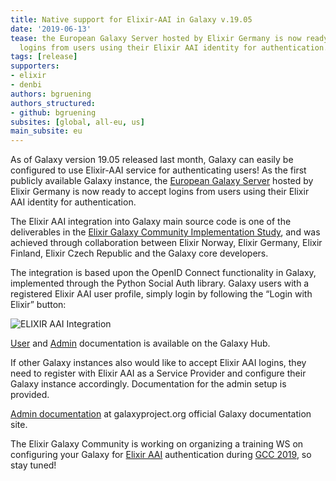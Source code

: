 ```yaml
---
title: Native support for Elixir-AAI in Galaxy v.19.05
date: '2019-06-13'
tease: the European Galaxy Server hosted by Elixir Germany is now ready to accept
  logins from users using their Elixir AAI identity for authentication..
tags: [release]
supporters:
- elixir
- denbi
authors: bgruening
authors_structured:
- github: bgruening
subsites: [global, all-eu, us]
main_subsite: eu
---
```


As of Galaxy version 19.05 released last month, Galaxy can easily be configured to use Elixir-AAI service for authenticating users! As the first publicly available Galaxy instance, the [European Galaxy Server](https://usegalaxy.eu/) hosted by Elixir Germany is now ready to accept logins from users using their Elixir AAI identity for authentication.

The Elixir AAI integration into Galaxy main source code is one of the deliverables in the [Elixir Galaxy Community Implementation Study](https://elixir-europe.org/about-us/implementation-studies/galaxy), and was achieved through  collaboration between Elixir Norway, Elixir Germany, Elixir Finland, Elixir Czech Republic and the Galaxy core developers.

The integration is based upon the OpenID Connect functionality in Galaxy, implemented through the Python Social Auth library. Galaxy users with a registered Elixir AAI user profile, simply login by following the “Login with Elixir” button:

![ELIXIR AAI Integration](/assets/media/elixir_aai.png)


[User](https://galaxyproject.org/authnz/use/oidc/idps/elixir-aai/) and [Admin](https://galaxyproject.org/authnz/config/oidc/idps/elixir-aai/) documentation is available on the Galaxy Hub.
 
If other Galaxy instances also would like to accept Elixir AAI logins, they need to register with Elixir AAI as a Service Provider and configure their Galaxy instance accordingly. Documentation for the admin setup is provided.

[Admin documentation](https://galaxyproject.org/authnz/config/oidc/idps/elixir-aai/) at galaxyproject.org official Galaxy documentation site.

The Elixir Galaxy Community is working on organizing a training WS
on configuring your Galaxy for [Elixir AAI](https://elixir-europe.org/services/compute/aai) authentication during [GCC 2019](https://gcc2019.sched.com/event/MDTY/elixir-galaxy-aai-authentication-and-authorisation-infrastructure), so stay tuned!

